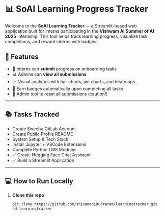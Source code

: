 # 📊 SoAI Learning Progress Tracker

Welcome to the **SoAI Learning Tracker** — a Streamlit-based web application built for interns participating in the **Vishwam AI Summer of AI 2025** internship. This tool helps track learning progress, visualize task completions, and reward interns with badges!


## 🚀 Features

- 📝 Interns can **submit** progress on onboarding tasks
- 📊 Admins can **view all submissions**
- 📈 Visual analytics with bar charts, pie charts, and heatmaps
- 🏅 Earn badges automatically upon completing all tasks
- 🔐 Admin tool to reset all submissions (caution!)

---

## 📚 Tasks Tracked

- Create Swecha GitLab Account  
- Create Public Profile README  
- System Setup & Tech Stack  
- Install Jupyter + VSCode Extensions  
- Complete Python LMS Modules  
- ✅ Create Hugging Face Chat Assistant  
- ✅ Build a Streamlit Application  

---

## 💻 How to Run Locally

1. **Clone this repo**
   ```bash
   git clone https://github.com/shivamaniRudraram/learningtracker.git
   cd learningtracker
